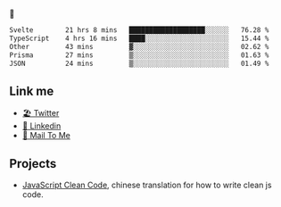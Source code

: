 🤔


<!--START_SECTION:waka-->

```txt
Svelte        21 hrs 8 mins   ███████████████████░░░░░░   76.28 %
TypeScript    4 hrs 16 mins   ████░░░░░░░░░░░░░░░░░░░░░   15.44 %
Other         43 mins         ▓░░░░░░░░░░░░░░░░░░░░░░░░   02.62 %
Prisma        27 mins         ▒░░░░░░░░░░░░░░░░░░░░░░░░   01.63 %
JSON          24 mins         ▒░░░░░░░░░░░░░░░░░░░░░░░░   01.49 %
```

<!--END_SECTION:waka-->

## Link me

- [🏖️ Twitter](https://twitter.com/yuetong3yu)
- [🧳 Linkedin](https://www.linkedin.com/in/yuetong3yu)
- [📧 Mail To Me](mailto:yuetong3yu@gmail.com)


## Projects 

- [JavaScript Clean Code](https://js-clean-code-cn.vercel.app/), chinese translation for how to write clean js code.
